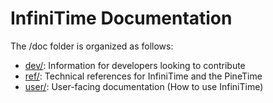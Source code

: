 # InfiniTime Documentation

The /doc folder is organized as follows:

- [dev/](./dev): Information for developers looking to contribute
- [ref/](./ref): Technical references for InfiniTime and the PineTime
- [user/](./user): User-facing documentation (How to use InfiniTime)

